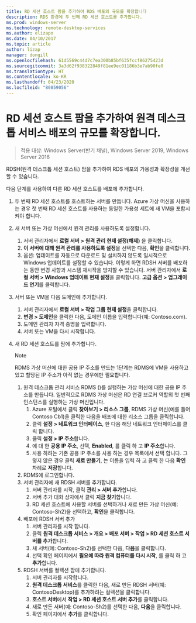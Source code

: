 ```yaml
---
title: RD 세션 호스트 팜을 추가하여 RDS 배포의 규모를 확장합니다
description: RDS 환경에 두 번째 RD 세션 호스트를 추가합니다.
ms.prod: windows-server
ms.technology: remote-desktop-services
ms.author: elizapo
ms.date: 04/10/2017
ms.topic: article
author: lizap
manager: dongill
ms.openlocfilehash: 61d5569c44d7c7ea300b85bf635fccf86275423d
ms.sourcegitcommit: 3a3d62f938322849f81ee9ec01186b3e7ab90fe0
ms.translationtype: HT
ms.contentlocale: ko-KR
ms.lasthandoff: 04/23/2020
ms.locfileid: "80859056"
---
```

# <a name="scale-out-your-remote-desktop-services-deployment-by-adding-an-rd-session-host-farm"></a>RD 세션 호스트 팜을 추가하여 원격 데스크톱 서비스 배포의 규모를 확장합니다.

>적용 대상: Windows Server(반기 채널), Windows Server 2019, Windows Server 2016

RDSH(원격 데스크톱 세션 호스트) 팜을 추가하여 RDS 배포의 가용성과 확장성을 개선할 수 있습니다.   
  
 
다음 단계를 사용하여 다른 RD 세션 호스트를 배포에 추가합니다.  
  
1. 두 번째 RD 세션 호스트를 호스트하는 서버를 만듭니다. Azure 가상 머신을 사용하는 경우 첫 번째 RD 세션 호스트를 사용하는 동일한 가용성 세트에 새 VM을 포함시켜야 합니다.
2. 새 서버 또는 가상 머신에서 원격 관리를 사용하도록 설정합니다.
   1. 서버 관리자에서 **로컬 서버 > 원격 관리 현재 설정(해제)** 을 클릭합니다. 
   2. **이 서버에 대해 원격 관리를 사용하도록 설정**을 선택한 다음, **확인**을 클릭합니다. 
   3. 옵션: 업데이트를 자동으로 다운로드 및 설치하지 않도록 일시적으로 Windows 업데이트를 설정할 수 있습니다. 이렇게 하면 RDSH 서버를 배포하는 동안 변경 사항과 시스템 재시작을 방지할 수 있습니다. 서버 관리자에서 **로컬 서버 > Windows 업데이트 현재 설정**을 클릭합니다. **고급 옵션 > 업그레이드 연기**를 클릭합니다. 
3. 서버 또는 VM을 다음 도메인에 추가합니다.
   1. 서버 관리자에서 **로컬 서버 > 작업 그룹 현재 설정**을 클릭합니다. 
   2. **변경 > 도메인**을 클릭한 다음, 도메인 이름을 입력합니다(예: Contoso.com). 
   3. 도메인 관리자 자격 증명을 입력합니다. 
   4. 서버 또는 VM을 다시 시작합니다.
4. 새 RD 세션 호스트를 팜에 추가합니다.
   >[!NOTE] 
   > RDMS 가상 머신에 대한 공용 IP 주소를 만드는 1단계는 RDMS에 VM을 사용하고 있고 할당된 IP 주소가 아직 없는 경우에만 필요합니다.
   
   1. 원격 데스크톱 관리 서비스 RDMS ()를 실행하는 가상 머신에 대한 공용 IP 주소를 만듭니다. 일반적으로 RDMS 가상 머신은 RD 연결 브로커 역할의 첫 번째 인스턴스를 실행하는 가상 머신입니다.  
       1. Azure 포털에서 클릭 **찾아보기 &gt; 리소스 그룹**, RDMS 가상 머신(예를 들어 Contoso Cb1)을 클릭한 다음을 배포에 대한 리소스 그룹을 클릭합니다.  
       2. 클릭 **설정 > 네트워크 인터페이스**, 한 다음 해당 네트워크 인터페이스를 클릭 합니다.   
       3. 클릭 **설정 > IP 주소**합니다.
       4. 에 대 한 **공용 IP 주소**, 선택, **Enabled**, 를 클릭 하 고 **IP 주소**합니다.   
       5. 사용 하려는 기존 공용 IP 주소를 사용 하는 경우 목록에서 선택 합니다. 그렇지 않은 경우 클릭 **새로 만들기**, 는 이름을 입력 하 고 클릭 한 다음 **확인** 차례로 **저장**합니다.   
   2. RDMS에 로그인합니다.
   3. 서버 관리자에 새 RDSH 서버를 추가합니다.   
       1. 서버 관리자를 시작, 클릭 **관리 > 서버 추가**합니다.   
       2. 서버 추가 대화 상자에서 클릭 **지금 찾기**합니다.   
       3. RD 세션 호스트에 사용할 서버를 선택하거나 새로 만든 가상 머신(예: Contoso-Sh2)을 선택하고, **확인**을 클릭합니다.
   4. 배포에 RDSH 서버 추가
       1. 서버 관리자를 시작 합니다.  
       2. 클릭 **원격 데스크톱 서비스 > 개요 > 배포 서버 > 작업 > RD 세션 호스트 서버를 추가**합니다.   
       3. 새 서버(예: Contoso-Sh2)를 선택한 다음, **다음**을 클릭합니다.  
       4. 선택 확인 페이지에서 **필요에 따라 원격 컴퓨터를 다시 시작**, 를 클릭 하 고 **추가**합니다.   
   5. RDSH 서버를 컬렉션 팜에 추가합니다.
       1. 서버 관리자를 시작합니다.   
       2. **원격 데스크톱 서비스**를 클릭한 다음, 새로 만든 RDSH 서버(예: ContosoDesktop)를 추가하려는 컬렉션을 클릭합니다.   
       3. **호스트 서버**에서 **작업 > RD 세션 호스트 서버 추가**를 클릭합니다.   
       4. 새로 만든 서버(예: Contoso-Sh2)를 선택한 다음, **다음**을 클릭합니다.   
       5. 확인 페이지에서 **추가**를 클릭합니다.   

